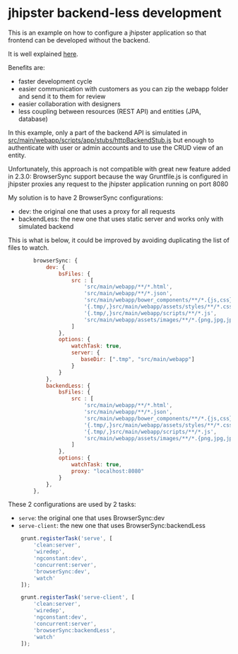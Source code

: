 jhipster backend-less development
=================================

This is an example on how to configure a jhipster application so that frontend can be developed without the backend.

It is well explained [here](https://ruhul.wordpress.com/2014/11/03/backendless-development-with-angularjs/).

Benefits are:

  * faster development cycle
  * easier communication with customers as you can zip the webapp folder and send it to them for review
  * easier collaboration with designers
  * less coupling between resources (REST API) and entities (JPA, database)

In this example, only a part of the backend API is simulated in [src/main/webapp/scripts/app/stubs/httpBackendStub.js](src/main/webapp/scripts/app/stubs/httpBackendStub.js) but enough to authenticate with user or admin accounts and to use the CRUD view of an entity.

Unfortunately, this approach is not compatible with great new feature added in 2.3.0: BrowserSync support because the way Gruntfile.js is configured in jhipster proxies any request to the jhipster application running on port 8080

My solution is to have 2 BrowserSync configurations: 
- dev: the original one that uses a proxy for all requests
- backendLess: the new one that uses static server and works only with simulated backend

This is what is below, it could be improved by avoiding duplicating the list of files to watch.

~~~~ javascript
        browserSync: {
            dev: {
                bsFiles: {
                    src : [
                        'src/main/webapp/**/*.html',
                        'src/main/webapp/**/*.json',
                        'src/main/webapp/bower_components/**/*.{js,css}',
                        '{.tmp/,}src/main/webapp/assets/styles/**/*.css',
                        '{.tmp/,}src/main/webapp/scripts/**/*.js',
                        'src/main/webapp/assets/images/**/*.{png,jpg,jpeg,gif,webp,svg}'
                    ]
                },
                options: {
                    watchTask: true,
                    server: {
                       baseDir: [".tmp", "src/main/webapp"]
                    }
                }
            },
            backendLess: {
                bsFiles: {
                    src : [
                        'src/main/webapp/**/*.html',
                        'src/main/webapp/**/*.json',
                        'src/main/webapp/bower_components/**/*.{js,css}',
                        '{.tmp/,}src/main/webapp/assets/styles/**/*.css',
                        '{.tmp/,}src/main/webapp/scripts/**/*.js',
                        'src/main/webapp/assets/images/**/*.{png,jpg,jpeg,gif,webp,svg}'
                    ]
                },
                options: {
                    watchTask: true,
                    proxy: "localhost:8080"
                }
            },
        },
~~~~

These 2 configurations are used by 2 tasks:
- `serve`: the original one that uses BrowserSync:dev
- `serve-client`: the new one that uses BrowserSync:backendLess

~~~~ javascript
    grunt.registerTask('serve', [
        'clean:server',
        'wiredep',
        'ngconstant:dev',
        'concurrent:server',
        'browserSync:dev',
        'watch'
    ]);

    grunt.registerTask('serve-client', [
        'clean:server',
        'wiredep',
        'ngconstant:dev',
        'concurrent:server',
        'browserSync:backendLess',
        'watch'
    ]);
~~~~




